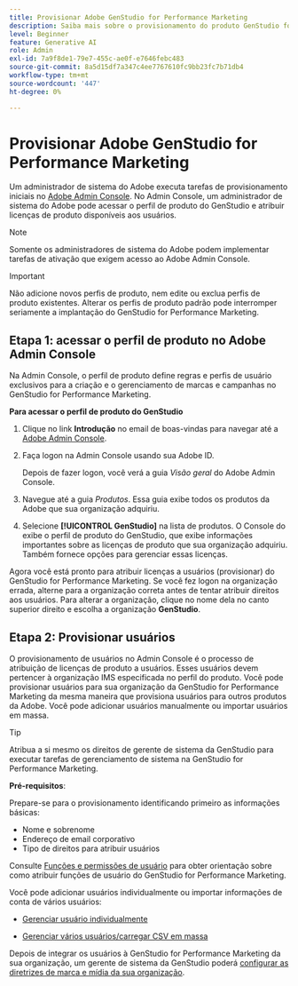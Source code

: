 ```yaml
---
title: Provisionar Adobe GenStudio for Performance Marketing
description: Saiba mais sobre o provisionamento do produto GenStudio for Performance Marketing.
level: Beginner
feature: Generative AI
role: Admin
exl-id: 7a9f8de1-79e7-455c-ae0f-e7646febc483
source-git-commit: 8a5d15df7a347c4ee7767610fc9bb23fc7b71db4
workflow-type: tm+mt
source-wordcount: '447'
ht-degree: 0%

---
```


# Provisionar Adobe GenStudio for Performance Marketing

Um administrador de sistema do Adobe executa tarefas de provisionamento iniciais no [Adobe Admin Console](https://helpx.adobe.com/enterprise/using/admin-console.html#Overview). No Admin Console, um administrador de sistema do Adobe pode acessar o perfil de produto do GenStudio e atribuir licenças de produto disponíveis aos usuários.

>[!NOTE]
>
>Somente os administradores de sistema do Adobe podem implementar tarefas de ativação que exigem acesso ao Adobe Admin Console.

>[!IMPORTANT]
>
>Não adicione novos perfis de produto, nem edite ou exclua perfis de produto existentes. Alterar os perfis de produto padrão pode interromper seriamente a implantação do GenStudio for Performance Marketing.

## Etapa 1: acessar o perfil de produto no Adobe Admin Console

Na Admin Console, o perfil de produto define regras e perfis de usuário exclusivos para a criação e o gerenciamento de marcas e campanhas no GenStudio for Performance Marketing.

**Para acessar o perfil de produto do GenStudio**

1. Clique no link **Introdução** no email de boas-vindas para navegar até a [Adobe Admin Console](https://helpx.adobe.com/enterprise/using/admin-console.html#Overview).

1. Faça logon na Admin Console usando sua Adobe ID.

   Depois de fazer logon, você verá a guia _Visão geral_ do Adobe Admin Console.

1. Navegue até a guia _Produtos_. Essa guia exibe todos os produtos da Adobe que sua organização adquiriu.

1. Selecione **[!UICONTROL GenStudio]** na lista de produtos. O Console do exibe o perfil de produto do GenStudio, que exibe informações importantes sobre as licenças de produto que sua organização adquiriu. Também fornece opções para gerenciar essas licenças.

Agora você está pronto para atribuir licenças a usuários (provisionar) do GenStudio for Performance Marketing. Se você fez logon na organização errada, alterne para a organização correta antes de tentar atribuir direitos aos usuários. Para alterar a organização, clique no nome dela no canto superior direito e escolha a organização **GenStudio**.

## Etapa 2: Provisionar usuários

O provisionamento de usuários no Admin Console é o processo de atribuição de licenças de produto a usuários. Esses usuários devem pertencer à organização IMS especificada no perfil do produto. Você pode provisionar usuários para sua organização da GenStudio for Performance Marketing da mesma maneira que provisiona usuários para outros produtos da Adobe. Você pode adicionar usuários manualmente ou importar usuários em massa.

>[!TIP]
>
>Atribua a si mesmo os direitos de gerente de sistema da GenStudio para executar tarefas de gerenciamento de sistema na GenStudio for Performance Marketing.

**Pré-requisitos**:

Prepare-se para o provisionamento identificando primeiro as informações básicas:

* Nome e sobrenome
* Endereço de email corporativo
* Tipo de direitos para atribuir usuários

Consulte [Funções e permissões de usuário](user-roles.md) para obter orientação sobre como atribuir funções de usuário do GenStudio for Performance Marketing.

Você pode adicionar usuários individualmente ou importar informações de conta de vários usuários:

* [Gerenciar usuário individualmente](https://helpx.adobe.com/enterprise/using/manage-users-individually.html#add-users)

* [Gerenciar vários usuários/carregar CSV em massa](https://helpx.adobe.com/enterprise/using/bulk-upload-users.html)

Depois de integrar os usuários à GenStudio for Performance Marketing da sua organização, um gerente de sistema da GenStudio poderá [configurar as diretrizes de marca e mídia da sua organização](get-started.md).
